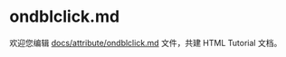 ondblclick.md
===

欢迎您编辑 <a target="__blank" href="https://github.com/jaywcjlove/html-tutorial/blob/main/docs/attribute/ondblclick.md">docs/attribute/ondblclick.md</a> 文件，共建 HTML Tutorial 文档。